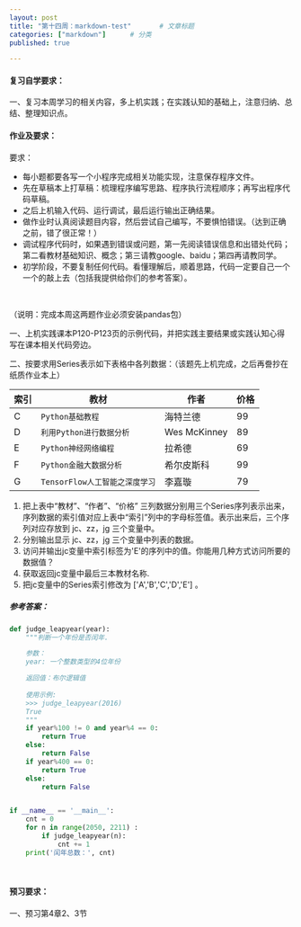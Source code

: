 ```yaml
---
layout: post             
title: "第十四周：markdown-test"       # 文章标题
categories: ["markdown"]      # 分类
published: true

---
```


#### 复习自学要求：
一、复习本周学习的相关内容，多上机实践；在实践认知的基础上，注意归纳、总结、整理知识点。

#### 作业及要求：
要求：
- 每小题都要各写一个小程序完成相关功能实现，注意保存程序文件。
- 先在草稿本上打草稿：梳理程序编写思路、程序执行流程顺序；再写出程序代码草稿。
- 之后上机输入代码、运行调试，最后运行输出正确结果。
- 做作业时认真阅读题目内容，然后尝试自己编写，不要惧怕错误。（达到正确之前，错了很正常！） 
- 调试程序代码时，如果遇到错误或问题，第一先阅读错误信息和出错处代码；第二看教材基础知识、概念；第三请教google、baidu；第四再请教同学。
- 初学阶段，不要复制任何代码。看懂理解后，顺着思路，代码一定要自己一个一个的敲上去（包括我提供给你们的参考答案）。

<br>

（说明：完成本周这两题作业必须安装pandas包）

一、上机实践课本P120-P123页的示例代码，并把实践主要结果或实践认知心得写在课本相关代码旁边。


二、按要求用Series表示如下表格中各列数据：（该题先上机完成，之后再誊抄在纸质作业本上）

| 索引 | 教材                         | 作者         | 价格 |
|------|------------------------------|--------------|------|
| C    | `Python基础教程`               | 海特兰德     | 99   |
| D    | `利用Python进行数据分析`        | Wes McKinney | 89   |
| E    | `Python神经网络编程`            | 拉希德       | 69   |
| F    | `Python金融大数据分析`          | 希尔皮斯科   | 99   |
| G    | `TensorFlow人工智能之深度学习`   | 李嘉璇       | 79   |

1. 把上表中“教材”、“作者”、“价格” 三列数据分别用三个Series序列表示出来，序列数据的索引值对应上表中“索引”列中的字母标签值。表示出来后，三个序列对应存放到 jc、zz，jg 三个变量中。
2. 分别输出显示 jc、zz，jg 三个变量中列表的数据。
3. 访问并输出jc变量中索引标签为'E'的序列中的值。你能用几种方式访问所要的数据值？
4. 获取返回jc变量中最后三本教材名称.
5. 把jc变量中的Series索引修改为 ['A','B','C','D','E'] 。


##### 参考答案：

```python
def judge_leapyear(year):
    """判断一个年份是否闰年.

    参数：
    year: 一个整数类型的4位年份

    返回值：布尔逻辑值
    
    使用示例:
    >>> judge_leapyear(2016)
    True
    """
    if year%100 != 0 and year%4 == 0:
        return True
    else:
        return False
    if year%400 == 0:
        return True
    else:
        return False


if __name__ == '__main__':
    cnt = 0
    for n in range(2050, 2211) :
        if judge_leapyear(n):
            cnt += 1
    print('闰年总数：', cnt)

```

<br>

#### 预习要求：
一、预习第4章2、3节
